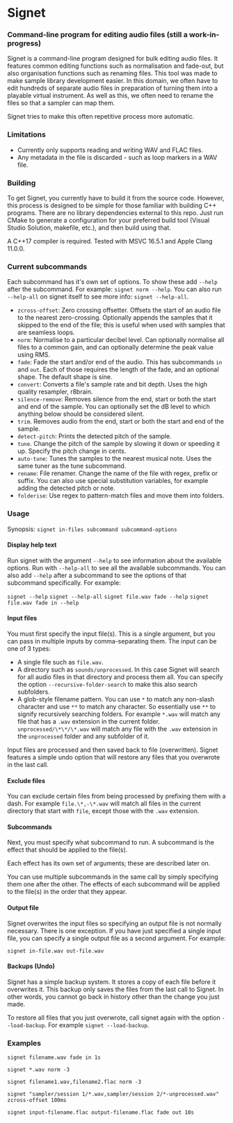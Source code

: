 # Signet
### Command-line program for editing audio files (still a work-in-progress)

Signet is a command-line program designed for bulk editing audio files. It features common editing functions such as normalisation and fade-out, but also organisation functions such as renaming files.
This tool was made to make sample library development easier. In this domain, we often have to edit hundreds of separate audio files in preparation of turning them into a playable virtual instrument. As well as this, we often need to rename the files so that a sampler can map them.

Signet tries to make this often repetitive process more automatic.

### Limitations
- Currently only supports reading and writing WAV and FLAC files.
- Any metadata in the file is discarded - such as loop markers in a WAV file.

### Building
To get Signet, you currently have to build it from the source code. However, this process is designed to be simple for those familiar with building C++ programs. There are no library dependencies external to this repo. Just run CMake to generate a configuration for your preferred build tool (Visual Studio Solution, makefile, etc.), and then build using that. 

A C++17 compiler is required. Tested with MSVC 16.5.1 and Apple Clang 11.0.0.

### Current subcommands
Each subcommand has it's own set of options. To show these add `--help` after the subcommand. For example: `signet norm --help`. You can also run `--help-all` on signet itself to see more info: `signet --help-all`.

- `zcross-offset`: Zero crossing offsetter. Offsets the start of an audio file to the nearest zero-crossing. Optionally appends the samples that it skipped to the end of the file; this is useful when used with samples that are seamless loops.
- `norm`: Normalise to a particular decibel level. Can optionally normalise all files to a common gain, and can optionally determine the peak value using RMS.
- `fade`: Fade the start and/or end of the audio. This has subcommands `in` and `out`. Each of those requires the length of the fade, and an optional shape. The default shape is sine.
- `convert`: Converts a file's sample rate and bit depth. Uses the high quality resampler, r8brain.
- `silence-remove`: Removes silence from the end, start or both the start and end of the sample. You can optionally set the dB level to which anything below should be considered silent.
- `trim`. Removes audio from the end, start or both the start and end of the sample.
- `detect-pitch`: Prints the detected pitch of the sample.
- `tune`. Change the pitch of the sample by slowing it down or speeding it up. Specify the pitch change in cents.
- `auto-tune`: Tunes the samples to the nearest musical note. Uses the same tuner as the tune subcommand.
- `rename`: File renamer. Change the name of the file with regex, prefix or suffix. You can also use special substitution variables, for example adding the detected pitch or note.
- `folderise`: Use regex to pattern-match files and move them into folders.

### Usage
Synopsis: `signet in-files subcommand subcommand-options`

#### Display help text
Run signet with the argument `--help` to see information about the available options. Run with `--help-all` to see all the available subcommands. You can also add `--help` after a subcommand to see the options of that subcommand specifically. For example:

`signet --help`
`signet --help-all`
`signet file.wav fade --help`
`signet file.wav fade in --help`

#### Input files
You must first specify the input file(s). This is a single argument, but you can pass in multiple inputs by comma-separating them. The input can be one of 3 types:

- A single file such as `file.wav`. 
- A directory such as `sounds/unprocessed`. In this case Signet will search for all audio files in that directory and process them all. You can specify the option `--recursive-folder-search` to make this also search subfolders.
- A glob-style filename pattern. You can use `*` to match any non-slash character and use `**` to match any character. So essentially use `**` to signify recursively searching folders. For example `*.wav` will match any file that has a `.wav` extension in the current folder. `unprocessed/\*\*/\*.wav` will match any file with the `.wav` extension in the `unprocessed` folder and any subfolder of it.

Input files are processed and then saved back to file (overwritten). Signet features a simple undo option that will restore any files that you overwrote in the last call.

#### Exclude files
You can exclude certain files from being processed by prefixing them with a dash. For example `file.\*,-\*.wav` will match all files in the current directory that start with `file`, except those with the `.wav` extension.

#### Subcommands
Next, you must specify what subcommand to run. A subcommand is the effect that should be applied to the file(s).

Each effect has its own set of arguments; these are described later on.

You can use multiple subcommands in the same call by simply specifying them one after the other. The effects of each subcommand will be applied to the file(s) in the order that they appear.

#### Output file
Signet overwrites the input files so specifying an output file is not normally necessary. There is one exception. If you have just specified a single input file, you can specify a single output file as a second argument. For example:

`signet in-file.wav out-file.wav`

#### Backups (Undo)
Signet has a simple backup system. It stores a copy of each file before it overwrites it. This backup only saves the files from the last call to Signet. In other words, you cannot go back in history other than the change you just made.

To restore all files that you just overwrote, call signet again with the option `--load-backup`. For example `signet --load-backup`.


### Examples

`signet filename.wav fade in 1s`

`signet *.wav norm -3`

`signet filename1.wav,filename2.flac norm -3`

`signet "sampler/session 1/*.wav,sampler/session 2/*-unprocessed.wav" zcross-offset 100ms`

`signet input-filename.flac output-filename.flac fade out 10s`
